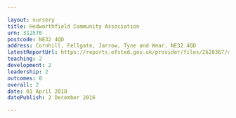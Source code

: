 ```yaml
---

layout: nursery
title: Hedworthfield Community Association
urn: 312570
postcode: NE32 4QD
address: Cornhill, Fellgate, Jarrow, Tyne and Wear, NE32 4QD
latestReportUrl: https://reports.ofsted.gov.uk/provider/files/2628367/urn/312570.pdf
teaching: 2
development: 2
leadership: 2
outcomes: 0
overall: 2
date: 01 April 2018 
datePublish: 2 December 2016

---
```

